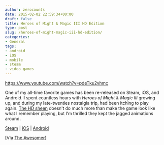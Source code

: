 ```yaml
---
author: zerocounts
date: 2015-02-02 22:59:34+00:00
draft: false
title: Heroes of Might & Magic III HD Edition
type: post
slug: /heroes-of-might-magic-iii-hd-edition/
categories:
- General
tags:
- android
- iOS
- mobile
- steam
- video games
---
```


<https://www.youtube.com/watch?v=pdeTku2vhmc>

One of my all-time favorite games has been re-released on Steam, iOS, and Android. I spent countless hours with _Heroes of Might & Magic III_ growing up, and during my late-twenties nostalgia trip, had been itching to play again. [The HD sheen](https://www.youtube.com/watch?v=3SoRwAHMQ-Y) doesn't do much more than make the game look like what I remember playing, but I'm thrilled they kept the jagged animations around.

[Steam](http://store.steampowered.com/app/297000/) | [iOS](https://itunes.apple.com/us/app/heroes-might-magic-iii-hd/id882687823?mt=8) | [Android](https://play.google.com/store/apps/details?id=com.ubisoft.mightandmagic.heroesiii)

[Via [The Awesomer](http://theawesomer.com/heroes-of-might-magic-3-hd/307624/)]
